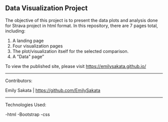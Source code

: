 Data Visualization Project
-------------

The objective of this project is to present the data plots and analysis done for Strava project in html format. In this repository, there are 7 pages total, including:
1) A landing page 
2) Four visualization pages
3) The plot/visualization itself for the selected comparison.
4) A "Data" page” 

To view the published site, please visit https://emilysakata.github.io/

-------------------------------------------------------------
Contributors:


Emily Sakata    | https://github.com/EmilySakata

-------------------------------------------------------------

Technologies Used:

-html
-Bootstrap
-css



